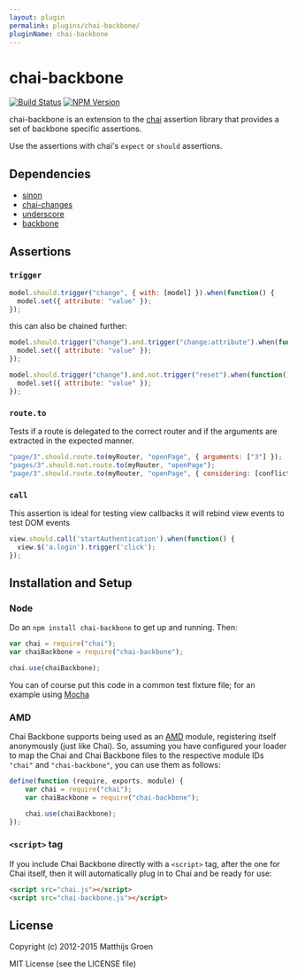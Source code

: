 ```yaml
---
layout: plugin
permalink: plugins/chai-backbone/
pluginName: chai-backbone
---
```


chai-backbone
=============

[![Build Status](https://travis-ci.org/matthijsgroen/chai-backbone.png?branch=master)](https://travis-ci.org/matthijsgroen/chai-backbone)
[![NPM Version](https://fury-badge.herokuapp.com/js/chai-backbone.png)](http://badge.fury.io/js/chai-backbone)

chai-backbone is an extension to the [chai](http://chaijs.com/) assertion library that
provides a set of backbone specific assertions.

Use the assertions with chai's `expect` or `should` assertions.

Dependencies
------------

- [sinon](http://sinonjs.org/)
- [chai-changes](https://github.com/matthijsgroen/chai-changes)
- [underscore](http://underscorejs.org/)
- [backbone](http://backbonejs.org/)

Assertions
----------

### `trigger`

```javascript
model.should.trigger("change", { with: [model] }).when(function() {
  model.set({ attribute: "value" });
});
```

this can also be chained further:

```javascript
model.should.trigger("change").and.trigger("change:attribute").when(function() {
  model.set({ attribute: "value" });
});

model.should.trigger("change").and.not.trigger("reset").when(function() {
  model.set({ attribute: "value" });
});
```

### `route.to`

Tests if a route is delegated to the correct router and if the arguments
are extracted in the expected manner.

```javascript
"page/3".should.route.to(myRouter, "openPage", { arguments: ["3"] });
"pages/3".should.not.route.to(myRouter, "openPage");
"page/3".should.route.to(myRouter, "openPage", { considering: [conflictingRouter] });
```

### `call`

This assertion is ideal for testing view callbacks it will rebind view
events to test DOM events

```javascript
view.should.call('startAuthentication').when(function() {
  view.$('a.login').trigger('click');
});
```

## Installation and Setup

### Node

Do an `npm install chai-backbone` to get up and running. Then:

```javascript
var chai = require("chai");
var chaiBackbone = require("chai-backbone");

chai.use(chaiBackbone);
```

You can of course put this code in a common test fixture file; for an example using [Mocha][mocha]

### AMD

Chai Backbone supports being used as an [AMD][amd] module, registering itself anonymously (just like Chai). So,
assuming you have configured your loader to map the Chai and Chai
Backbone files to the respective module IDs
`"chai"` and `"chai-backbone"`, you can use them as follows:

```javascript
define(function (require, exports, module) {
    var chai = require("chai");
    var chaiBackbone = require("chai-backbone");

    chai.use(chaiBackbone);
});
```

### `<script>` tag

If you include Chai Backbone directly with a `<script>` tag, after the one for Chai itself,
then it will automatically plug in to Chai and be ready for use:

```html
<script src="chai.js"></script>
<script src="chai-backbone.js"></script>
```

## License

Copyright (c) 2012-2015 Matthijs Groen

MIT License (see the LICENSE file)

[chai]: http://chaijs.com/
[mocha]: http://visionmedia.github.com/mocha/
[amd]: https://github.com/amdjs/amdjs-api/wiki/AMD

